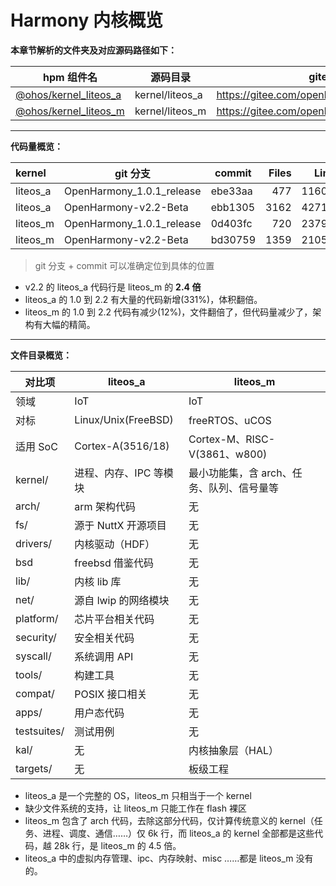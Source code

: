 # Harmony 内核概览

**本章节解析的文件夹及对应源码路径如下：**

| hpm 组件名                | 源码目录        | gitee url                                     |
| ------------------------- | --------------- | --------------------------------------------- |
| [@ohos/kernel_liteos_a][] | kernel/liteos_a | https://gitee.com/openharmony/kernel_liteos_a |
| [@ohos/kernel_liteos_m][] | kernel/liteos_m | https://gitee.com/openharmony/kernel_liteos_m |

[@ohos/kernel_liteos_a]: https://hpm.harmonyos.com/#/cn/bundles/@ohos%2Fkernel_liteos_a/v/2.0.0
[@ohos/kernel_liteos_m]: https://hpm.harmonyos.com/#/cn/bundles/@ohos%2Fkernel_liteos_m/v/2.0.0

---

**代码量概览：**

| kernel   | git 分支                  | commit  | Files |  Lines | Blank | Comment |   Code | Size |
| :------- | ------------------------- | ------- | ----: | -----: | ----: | ------: | -----: | ---: |
| liteos_a | OpenHarmony_1.0.1_release | ebe33aa |   477 | 116055 | 15014 |   27090 |  73951 |  16M |
| liteos_a | OpenHarmony-v2.2-Beta     | ebb1305 |  3162 | 427147 | 63329 |  118971 | 244847 |  32M |
| liteos_m | OpenHarmony_1.0.1_release | 0d403fc |   720 | 237977 | 33562 |   81376 | 123039 |  15M |
| liteos_m | OpenHarmony-v2.2-Beta     | bd30759 |  1359 | 210535 | 27815 |   74071 | 108649 |  46M |

> git 分支 + commit 可以准确定位到具体的位置

- v2.2 的 liteos_a 代码行是 liteos_m 的 **2.4 倍**
- liteos_a 的 1.0 到 2.2 有大量的代码新增(331%)，体积翻倍。
- liteos_m 的 1.0 到 2.2 代码有减少(12%)，文件翻倍了，但代码量减少了，架构有大幅的精简。

---

**文件目录概览：**

| 对比项      | liteos_a               | liteos_m                                  |
| ----------- | ---------------------- | ----------------------------------------- |
| 领域        | IoT                    | IoT                                       |
| 对标        | Linux/Unix(FreeBSD)    | freeRTOS、uCOS                            |
| 适用 SoC    | Cortex-A(3516/18)      | Cortex-M、RISC-V(3861、w800)              |
| kernel/     | 进程、内存、IPC 等模块 | 最小功能集，含 arch、任务、队列、信号量等 |
| arch/       | arm 架构代码           | 无                                        |
| fs/         | 源于 NuttX 开源项目    | 无                                        |
| drivers/    | 内核驱动（HDF）        | 无                                        |
| bsd         | freebsd 借鉴代码       | 无                                        |
| lib/        | 内核 lib 库            | 无                                        |
| net/        | 源自 lwip 的网络模块   | 无                                        |
| platform/   | 芯片平台相关代码       | 无                                        |
| security/   | 安全相关代码           | 无                                        |
| syscall/    | 系统调用 API           | 无                                        |
| tools/      | 构建工具               | 无                                        |
| compat/     | POSIX 接口相关         | 无                                        |
| apps/       | 用户态代码             | 无                                        |
| testsuites/ | 测试用例               | 无                                        |
| kal/        | 无                     | 内核抽象层（HAL）                         |
| targets/    | 无                     | 板级工程                                  |

- liteos_a 是一个完整的 OS，liteos_m 只相当于一个 kernel
- 缺少文件系统的支持，让 liteos_m 只能工作在 flash 裸区
- liteos_m 包含了 arch 代码，去除这部分代码，仅计算传统意义的 kernel（任务、进程、调度、通信……）仅 6k 行，而 liteos_a 的 kernel 全部都是这些代码，越 28k 行，是 liteos_m 的 4.5 倍。
- liteos_a 中的虚拟内存管理、ipc、内存映射、misc ……都是 liteos_m 没有的。

